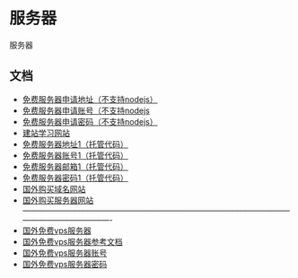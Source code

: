 # 服务器
服务器

## 文档
- [免费服务器申请地址（不支持nodejs）](https://app.infinityfree.net/accounts)
- [免费服务器申请账号（不支持nodejs](zhan1.ba0999@gmail.com)
- [免费服务器申请密码（不支持nodejs）](boar2020)
- [建站学习网站](https://app.infinityfree.net/accounts/epiz_27458775)
- [免费服务器地址1（托管代码）](https://signup.heroku.com/confirm)
- [免费服务器账号1（托管代码）](sunsimiao)
- [免费服务器邮箱1（托管代码）](zhan1.ba0999@gmail.com)
- [免费服务器密码1（托管代码）](boar2020_)
- [国外购买域名网站](https://www.namesilo.com/)
- [国外购买服务器网站](https://www.sugarhosts.com/zh-cn/)
—————————————————————————————————————————————-
- [国外免费vps服务器](https://www.hkisl.net/index.php?language=chinese&language=chinese_cn)
- [国外免费vps服务器参考文档](https://www.youtube.com/watch?v=FXB597NYOzA)
- [国外免费vps服务器账号](zhangtanlin90@126.com)
- [国外免费vps服务器密码]( boar2020)
